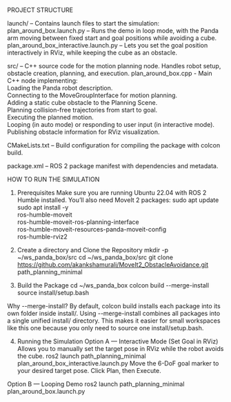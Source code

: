 PROJECT STRUCTURE

launch/ – Contains launch files to start the simulation:
  plan_around_box.launch.py – Runs the demo in loop mode, with the Panda arm moving between fixed start and goal positions while avoiding a cube.
  plan_around_box_interactive.launch.py – Lets you set the goal position interactively in RViz, while keeping the cube as an obstacle.

src/ – C++ source code for the motion planning node. Handles robot setup, obstacle creation, planning, and execution.
  plan_around_box.cpp - Main C++ node implementing:    
    Loading the Panda robot description.    
    Connecting to the MoveGroupInterface for motion planning.    
    Adding a static cube obstacle to the Planning Scene.    
    Planning collision-free trajectories from start to goal.    
    Executing the planned motion.    
    Looping (in auto mode) or responding to user input (in interactive mode).    
    Publishing obstacle information for RViz visualization.

CMakeLists.txt – Build configuration for compiling the package with colcon build.

package.xml – ROS 2 package manifest with dependencies and metadata.

HOW TO RUN THE SIMULATION

1. Prerequisites
Make sure you are running Ubuntu 22.04 with ROS 2 Humble installed. You’ll also need MoveIt 2 packages:
    sudo apt update
    sudo apt install -y \
      ros-humble-moveit \
      ros-humble-moveit-ros-planning-interface \
      ros-humble-moveit-resources-panda-moveit-config \
      ros-humble-rviz2

2. Create a directory and Clone the Repository
    mkdir -p ~/ws_panda_box/src
    cd ~/ws_panda_box/src
    git clone https://github.com/akankshamurali/MoveIt2_ObstacleAvoidance.git path_planning_minimal

3. Build the Package
    cd ~/ws_panda_box
    colcon build --merge-install
    source install/setup.bash

Why --merge-install?
By default, colcon build installs each package into its own folder inside install/. Using --merge-install combines all packages into a single unified install/ directory.
This makes it easier for small workspaces like this one because you only need to source one install/setup.bash.

4. Running the Simulation
Option A — Interactive Mode (Set Goal in RViz)
Allows you to manually set the target pose in RViz while the robot avoids the cube.
    ros2 launch path_planning_minimal plan_around_box_interactive.launch.py
Move the 6-DoF goal marker to your desired target pose.
Click Plan, then Execute.

Option B — Looping Demo
    ros2 launch path_planning_minimal plan_around_box.launch.py



